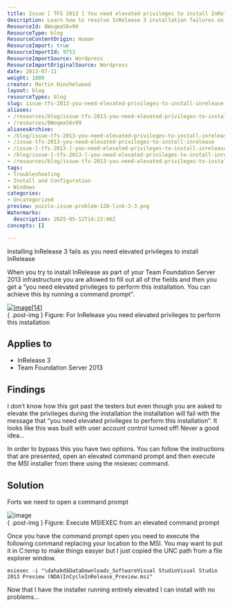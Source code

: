 ```yaml
---
title: Issue [ TFS 2013 ] You need elevated privileges to install InRelease
description: Learn how to resolve InRelease 3 installation failures on Team Foundation Server 2013 by running the installer with elevated privileges via an elevated command prompt.
ResourceId: 8WoqmaS6v99
ResourceType: blog
ResourceContentOrigin: Human
ResourceImport: true
ResourceImportId: 9753
ResourceImportSource: Wordpress
ResourceImportOriginalSource: Wordpress
date: 2013-07-11
weight: 1000
creator: Martin Hinshelwood
layout: blog
resourceTypes: blog
slug: issue-tfs-2013-you-need-elevated-privileges-to-install-inrelease
aliases:
- /resources/blog/issue-tfs-2013-you-need-elevated-privileges-to-install-inrelease
- /resources/8WoqmaS6v99
aliasesArchive:
- /blog/issue-tfs-2013-you-need-elevated-privileges-to-install-inrelease
- /issue-tfs-2013-you-need-elevated-privileges-to-install-inrelease
- /issue-[-tfs-2013-]-you-need-elevated-privileges-to-install-inrelease
- /blog/issue-[-tfs-2013-]-you-need-elevated-privileges-to-install-inrelease
- /resources/blog/issue-tfs-2013-you-need-elevated-privileges-to-install-inrelease
tags:
- Troubleshooting
- Install and Configuration
- Windows
categories:
- Uncategorized
preview: puzzle-issue-problem-128-link-3-3.png
Watermarks:
  description: 2025-05-12T14:23:46Z
concepts: []

---
```

Installing InRelease 3 fails as you need elevated privileges to install InRelease

When you try to install InRelease as part of your Team Foundation Server 2013 infrastructure you are allowed to fill out all of the fields and then you get a “you need elevated privileges to perform this installation. You can achieve this by running a command prompt”.

[![image[14]](images/image14_thumb-1-1.png "image[14]")](http://nkdagility.com/files/2013/07/image14.png)  
{ .post-img }
Figure: For InRelease you need elevated privileges to perform this installation

## Applies to

- InRelease 3
- Team Foundation Server 2013

## Findings

I don’t know how this got past the testers but even though you are asked to elevate the privileges during the installation the installation will fail with the message that “you need elevated privileges to perform this installation”. It looks like this was built with user account control turned off! Never a good idea…

In order to bypass this you have two options. You can follow the instructions that are presented, open an elevated command prompt and then execute the MSI installer from there using the msiexec command.

## Solution

Forts we need to open a command prompt

![image](images/image15-2-2.png "image")  
{ .post-img }
Figure: Execute MSIEXEC from an elevated command prompt

Once you have the command prompt open you need to execute the following command replacing your location to the MSI. You may want to put it in C:temp to make things easyer but I just copied the UNC path from a file explorer window.

```
msiexec -i "\dahakd$DataDownloads_SoftwareVisual StudioVisual Studio 2013 Preview (NDA)InCycleInRelease_Preview.msi"

```

Now that I have the installer running entirely elevated I can install with no problems…
